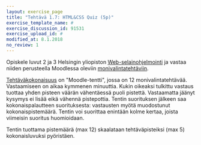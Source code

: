 ```yaml
---
layout: exercise_page
title: "Tehtävä 1.7: HTML&CSS Quiz (5p)"
exercise_template_name: #
exercise_discussion_id: 91531
exercise_upload_id: #
modified_at: 8.1.2018
no_review: 1
---
```


Opiskele luvut 2 ja 3 Helsingin yliopiston [Web-selainohjelmointi][weso] ja vastaa niiden perusteella Moodlessa oleviin [monivalintatehtäviin][quiz].

[quiz]: https://moodle2.tut.fi/mod/quiz/view.php?id=361254
[weso]: http://web-selainohjelmointi.github.io

[Tehtäväkokonaisuus][quiz] on "Moodle-tentti", jossa on 12 monivalintatehtävää. Vastaamiseen on aikaa kymmenen minuuttia. Kukin oikeaksi tulkittu vastaus tuottaa yhden pisteen väärän vähentäessä puoli pistettä. Vastaamatta jäänyt kysymys ei lisää eikä vähennä pistepottia. Tentin suorituksen jälkeen saa kokonaispalautteen suorituksesta: vastausten myötä muodostunut kokonaispistemäärä. Tentin voi suorittaa enintään kolme kertaa, joista viimeisin suoritus huomioidaan.

Tentin tuottama pistemäärä (max 12) skaalataan tehtäväpisteiksi (max 5) kokonaisluvuksi pyöristäen.
